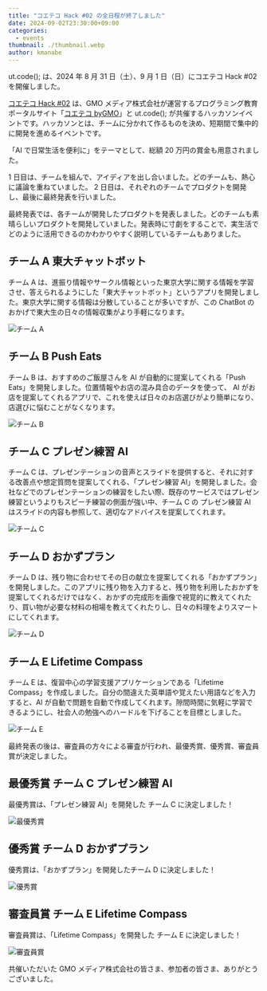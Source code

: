 ```yaml
---
title: "コエテコ Hack #02 の全日程が終了しました"
date: 2024-09-02T23:30:00+09:00
categories:
  - events
thumbnail: ./thumbnail.webp
author: kmanabe
---
```


ut.code(); は、2024 年 8 月 31 日（土）、9 月 1 日（日）にコエテコ Hack #02 を開催しました。

[コエテコ Hack #02](/articles/coeteco-hack-2-announcement/) は、GMO メディア株式会社が運営するプログラミング教育ポータルサイト「[コエテコ byGMO](https://coeteco.jp/)」と ut.code(); が共催するハッカソンイベントです。ハッカソンとは、チームに分かれて作るものを決め、短期間で集中的に開発を進めるイベントです。

「AI で日常生活を便利に」をテーマとして、総額 20 万円の賞金も用意されました。

1 日目は、チームを組んで、アイディアを出し合いました。どのチームも、熱心に議論を重ねていました。
2 日目は、それぞれのチームでプロダクトを開発し、最後に最終発表を行いました。

最終発表では、各チームが開発したプロダクトを発表しました。どのチームも素晴らしいプロダクトを開発していました。発表時に寸劇をすることで、実生活でどのように活用できるのかわかりやすく説明しているチームもありました。

## チーム A 東大チャットボット

チーム A は、進振り情報やサークル情報といった東京大学に関する情報を学習させ、答えられるようにした「東大チャットボット」というアプリを開発しました。東京大学に関する情報は分散していることが多いですが、この ChatBot のおかげで東大生の日々の情報収集がより手軽になります。

![チーム A](./team-a.webp)

## チーム B Push Eats

チーム B は、おすすめのご飯屋さんを AI が自動的に提案してくれる「Push Eats」を開発しました。位置情報やお店の混み具合のデータを使って、 AI がお店を提案してくれるアプリで、これを使えば日々のお店選びがより簡単になり、店選びに悩むことがなくなります。

![チーム B](./team-b.webp)

## チーム C プレゼン練習 AI

チーム C は、プレゼンテーションの音声とスライドを提供すると、それに対する改善点や想定質問を提案してくれる、「プレゼン練習 AI」を開発しました。会社などでのプレゼンテーションの練習をしたい際、既存のサービスではプレゼン練習というよりもスピーチ練習の側面が強い中、チーム C の プレゼン練習 AI はスライドの内容も参照して、適切なアドバイスを提案してくれます。

![チーム C](./team-c.webp)

## チーム D おかずプラン

チーム D は、残り物に合わせてその日の献立を提案してくれる「おかずプラン」を開発しました。このアプリに残り物を入力すると、残り物を利用したおかずを提案してくれるだけではなく、おかずの完成形を画像で視覚的に教えてくれたり、買い物が必要な材料の相場を教えてくれたりし、日々の料理をよりスマートにしてくれます。

![チーム D](./team-d.webp)

## チーム E Lifetime Compass

チーム E は、復習中心の学習支援アプリケーションである「Lifetime Compass」を作成しました。自分の間違えた英単語や覚えたい用語などを入力すると、AI が自動で問題を自動で作成してくれます。隙間時間に気軽に学習できるようにし、社会人の勉強へのハードルを下げることを目標としました。

![チーム E](./team-e.webp)

最終発表の後は、審査員の方々による審査が行われ、最優秀賞、優秀賞、審査員賞が決定しました。

## 最優秀賞 チーム C プレゼン練習 AI

最優秀賞は、「プレゼン練習 AI」を開発した チーム C に決定しました！

![最優秀賞](./grand-prize.webp)

## 優秀賞 チーム D おかずプラン

優秀賞は、「おかずプラン」を開発したチーム D に決定しました！

![優秀賞](./excellence-award.webp)

## 審査員賞 チーム E Lifetime Compass

審査員賞は、「Lifetime Compass」を開発した チーム E に決定しました！

![審査員賞](./special-award.webp)

共催いただいた GMO メディア株式会社の皆さま、参加者の皆さま、ありがとうございました。
